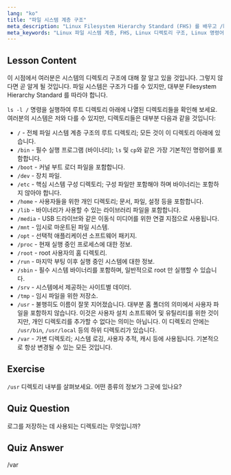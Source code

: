 ```yaml
---
lang: "ko"
title: "파일 시스템 계층 구조"
meta_description: "Linux Filesystem Hierarchy Standard (FHS) 를 배우고 /bin, /etc, /var 와 같은 주요 디렉토리를 이해합니다. Linux 디렉토리 구조를 탐색합니다."
meta_keywords: "Linux 파일 시스템 계층, FHS, Linux 디렉토리 구조, Linux 명령어, 초보자 Linux, Linux 튜토리얼, Linux 가이드"
---
```


## Lesson Content

이 시점에서 여러분은 시스템의 디렉토리 구조에 대해 잘 알고 있을 것입니다. 그렇지 않다면 곧 알게 될 것입니다. 파일 시스템은 구조가 다를 수 있지만, 대부분 Filesystem Hierarchy Standard 를 따라야 합니다.

`ls -l /` 명령을 실행하여 루트 디렉토리 아래에 나열된 디렉토리들을 확인해 보세요. 여러분의 시스템은 저와 다를 수 있지만, 디렉토리들은 대부분 다음과 같을 것입니다:

- `/` - 전체 파일 시스템 계층 구조의 루트 디렉토리; 모든 것이 이 디렉토리 아래에 있습니다.
- `/bin` - 필수 실행 프로그램 (바이너리); `ls` 및 `cp`와 같은 가장 기본적인 명령어를 포함합니다.
- `/boot` - 커널 부트 로더 파일을 포함합니다.
- `/dev` - 장치 파일.
- `/etc` - 핵심 시스템 구성 디렉토리; 구성 파일만 포함해야 하며 바이너리는 포함하지 않아야 합니다.
- `/home` - 사용자들을 위한 개인 디렉토리; 문서, 파일, 설정 등을 포함합니다.
- `/lib` - 바이너리가 사용할 수 있는 라이브러리 파일을 포함합니다.
- `/media` - USB 드라이브와 같은 이동식 미디어를 위한 연결 지점으로 사용됩니다.
- `/mnt` - 임시로 마운트된 파일 시스템.
- `/opt` - 선택적 애플리케이션 소프트웨어 패키지.
- `/proc` - 현재 실행 중인 프로세스에 대한 정보.
- `/root` - root 사용자의 홈 디렉토리.
- `/run` - 마지막 부팅 이후 실행 중인 시스템에 대한 정보.
- `/sbin` - 필수 시스템 바이너리를 포함하며, 일반적으로 root 만 실행할 수 있습니다.
- `/srv` - 시스템에서 제공하는 사이트별 데이터.
- `/tmp` - 임시 파일을 위한 저장소.
- `/usr` - 불행히도 이름이 잘못 지어졌습니다. 대부분 홈 폴더의 의미에서 사용자 파일을 포함하지 않습니다. 이것은 사용자 설치 소프트웨어 및 유틸리티를 위한 것이지만, 개인 디렉토리를 추가할 수 없다는 의미는 아닙니다. 이 디렉토리 안에는 `/usr/bin`, `/usr/local` 등의 하위 디렉토리가 있습니다.
- `/var` - 가변 디렉토리; 시스템 로깅, 사용자 추적, 캐시 등에 사용됩니다. 기본적으로 항상 변경될 수 있는 모든 것입니다.

## Exercise

`/usr` 디렉토리 내부를 살펴보세요. 어떤 종류의 정보가 그곳에 있나요?

## Quiz Question

로그를 저장하는 데 사용되는 디렉토리는 무엇입니까?

## Quiz Answer

/var
